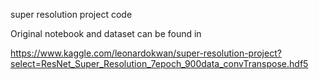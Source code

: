 super resolution project code

Original notebook and dataset can be found in 

https://www.kaggle.com/leonardokwan/super-resolution-project?select=ResNet_Super_Resolution_7epoch_900data_convTranspose.hdf5
